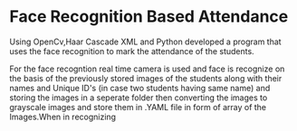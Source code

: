 # Face Recognition Based Attendance
Using OpenCv,Haar Cascade XML and Python developed a program that uses the face recognition to mark the attendance of the students.

For the face recogntion real time camera is used and face is recognize on the basis of the previously stored images of the students 
along with their names and Unique ID's (in case two students having same name) and storing the images in a seperate folder then 
converting the images to grayscale images and store them in .YAML file in form of array of the Images.When in recognizing 


